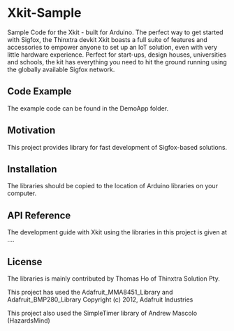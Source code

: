 # Xkit-Sample
Sample Code for the Xkit - built for Arduino. The perfect way to get started with Sigfox, the Thinxtra devkit Xkit boasts a full suite of features and accessories to empower anyone to set up an IoT solution, even with very little hardware experience. Perfect for start-ups, design houses, universities and schools, the kit has everything you need to hit the ground running using the globally available Sigfox network. 

## Code Example

The example code can be found in the DemoApp folder.

## Motivation

This project provides library for fast development of Sigfox-based solutions.

## Installation

The libraries should be copied to the location of Arduino libraries on your computer.

## API Reference

The development guide with Xkit using the libraries in this project is given at ....

## License

The libraries is mainly contributed by Thomas Ho of Thinxtra Solution Pty.

This project has used the Adafruit_MMA8451_Library and Adafruit_BMP280_Library 
Copyright (c) 2012, Adafruit Industries

This project also used the SimpleTimer library of Andrew Mascolo (HazardsMind) 
